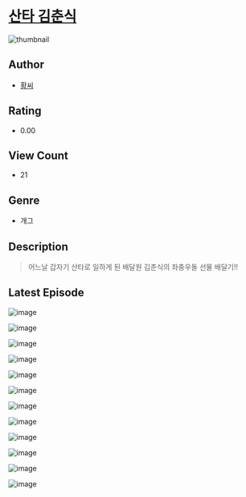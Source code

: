 # [산타 김춘식](https://comic.naver.com/bestChallenge/list?titleId=811299)
![thumbnail](https://image-comic.pstatic.net/user_contents_data/challenge_comic/2023/05/25/333489/upload_7363778342496002918_480x623.jpeg)

## Author
- [황씨](https://comic.naver.com/artistTitle?id=333489)

## Rating
- 0.00

## View Count
- 21

## Genre
- 개그

## Description
> 어느날 갑자기 산타로 일하게 된 배달원 김춘식의 좌충우돌 선물 배달기!!


## Latest Episode
![image](https://image-comic.pstatic.net/user_contents_data/challenge_comic/2023/05/25/333489/upload_7293921781809166645.jpeg)

![image](https://image-comic.pstatic.net/user_contents_data/challenge_comic/2023/05/25/333489/upload_3703476435456057906.jpeg)

![image](https://image-comic.pstatic.net/user_contents_data/challenge_comic/2023/05/25/333489/upload_7364006826116408888.jpeg)

![image](https://image-comic.pstatic.net/user_contents_data/challenge_comic/2023/05/25/333489/upload_3990814013162677090.jpeg)

![image](https://image-comic.pstatic.net/user_contents_data/challenge_comic/2023/05/25/333489/upload_7161621932817016165.jpeg)

![image](https://image-comic.pstatic.net/user_contents_data/challenge_comic/2023/05/25/333489/upload_3473509390829696355.jpeg)

![image](https://image-comic.pstatic.net/user_contents_data/challenge_comic/2023/05/25/333489/upload_3559588867725341751.jpeg)

![image](https://image-comic.pstatic.net/user_contents_data/challenge_comic/2023/05/25/333489/upload_3762021049503790649.jpeg)

![image](https://image-comic.pstatic.net/user_contents_data/challenge_comic/2023/05/25/333489/upload_3832951643351507299.jpeg)

![image](https://image-comic.pstatic.net/user_contents_data/challenge_comic/2023/05/25/333489/upload_4063998606669145141.jpeg)

![image](https://image-comic.pstatic.net/user_contents_data/challenge_comic/2023/05/25/333489/upload_7004277420738044985.jpeg)

![image](https://image-comic.pstatic.net/user_contents_data/challenge_comic/2023/05/25/333489/upload_7004286239158646072.jpeg)
